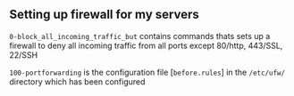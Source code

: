 ## Setting up firewall for my servers

`0-block_all_incoming_traffic_but` contains commands thats sets up a firewall
to deny all incoming traffic from all ports except 80/http, 443/SSL, 22/SSH

`100-portforwarding` is the configuration file [`before.rules`] in the `/etc/ufw/` directory
which has been configured 
